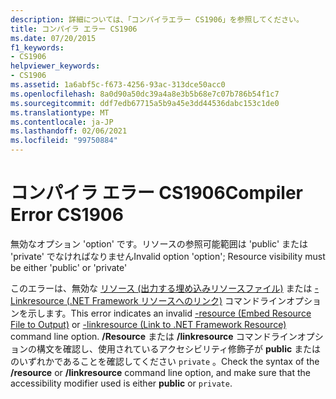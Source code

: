 ```yaml
---
description: 詳細については、「コンパイラエラー CS1906」を参照してください。
title: コンパイラ エラー CS1906
ms.date: 07/20/2015
f1_keywords:
- CS1906
helpviewer_keywords:
- CS1906
ms.assetid: 1a6abf5c-f673-4256-93ac-313dce50acc0
ms.openlocfilehash: 8a0d90a50dc39a4a8e3b5b68e7c07b786b54f1c7
ms.sourcegitcommit: ddf7edb67715a5b9a45e3dd44536dabc153c1de0
ms.translationtype: MT
ms.contentlocale: ja-JP
ms.lasthandoff: 02/06/2021
ms.locfileid: "99750884"
---
```

# <a name="compiler-error-cs1906"></a><span data-ttu-id="b6130-103">コンパイラ エラー CS1906</span><span class="sxs-lookup"><span data-stu-id="b6130-103">Compiler Error CS1906</span></span>

<span data-ttu-id="b6130-104">無効なオプション 'option' です。リソースの参照可能範囲は 'public' または 'private' でなければなりません</span><span class="sxs-lookup"><span data-stu-id="b6130-104">Invalid option 'option'; Resource visibility must be either 'public' or 'private'</span></span>  
  
 <span data-ttu-id="b6130-105">このエラーは、無効な [リソース (出力する埋め込みリソースファイル)](../language-reference/compiler-options/resource-compiler-option.md) または [-Linkresource (.NET Framework リソースへのリンク)](../language-reference/compiler-options/linkresource-compiler-option.md) コマンドラインオプションを示します。</span><span class="sxs-lookup"><span data-stu-id="b6130-105">This error indicates an invalid [-resource (Embed Resource File to Output)](../language-reference/compiler-options/resource-compiler-option.md) or [-linkresource (Link to .NET Framework Resource)](../language-reference/compiler-options/linkresource-compiler-option.md) command line option.</span></span> <span data-ttu-id="b6130-106">**/Resource** または **/linkresource** コマンドラインオプションの構文を確認し、使用されているアクセシビリティ修飾子が **public** またはのいずれかであることを確認してください `private` 。</span><span class="sxs-lookup"><span data-stu-id="b6130-106">Check the syntax of the **/resource** or **/linkresource** command line option, and make sure that the accessibility modifier used is either **public** or `private`.</span></span>
